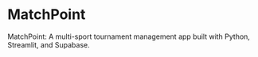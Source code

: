 # MatchPoint
MatchPoint: A multi-sport tournament management app built with Python, Streamlit, and Supabase.
